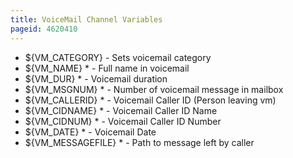 ```yaml
---
title: VoiceMail Channel Variables
pageid: 4620410
---
```


* ${VM_CATEGORY} - Sets voicemail category
* ${VM_NAME} \* - Full name in voicemail
* ${VM_DUR} \* - Voicemail duration
* ${VM_MSGNUM} \* - Number of voicemail message in mailbox
* ${VM_CALLERID} \* - Voicemail Caller ID (Person leaving vm)
* ${VM_CIDNAME} \* - Voicemail Caller ID Name
* ${VM_CIDNUM} \* - Voicemail Caller ID Number
* ${VM_DATE} \* - Voicemail Date
* ${VM_MESSAGEFILE} \* - Path to message left by caller


